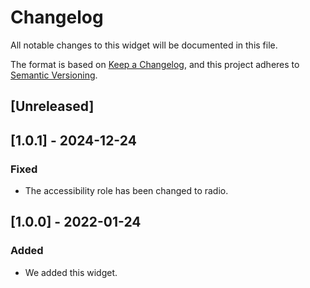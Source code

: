 # Changelog

All notable changes to this widget will be documented in this file.

The format is based on [Keep a Changelog](https://keepachangelog.com/en/1.0.0/), and this project adheres to [Semantic Versioning](https://semver.org/spec/v2.0.0.html).

## [Unreleased]

## [1.0.1] - 2024-12-24

### Fixed

-   The accessibility role has been changed to radio.

## [1.0.0] - 2022-01-24

### Added

-   We added this widget.
